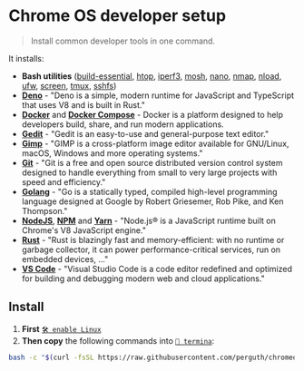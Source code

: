 # Chrome OS developer setup

> Install common developer tools in one command.

It installs:

- **Bash utilities** ([build-essential](https://www.google.com/search?q=build-essential), [htop](https://hisham.hm/htop/), [iperf3](https://iperf.fr/), [mosh](https://mosh.org/), [nano](https://www.nano-editor.org/), [nmap](https://nmap.org/), [nload](https://github.com/rolandriegel/nload), [ufw](https://g.co/kgs/R7KmgH), [screen](https://www.gnu.org/software/screen/), [tmux](https://github.com/tmux/tmux/wiki), [sshfs](https://github.com/libfuse/sshfs))
- **[Deno](https://deno.land/)** - "Deno is a simple, modern runtime for JavaScript and TypeScript that uses V8 and is built in Rust."
- **[Docker](https://www.docker.com/)** and **[Docker Compose](https://docs.docker.com/compose/)** - Docker is a platform designed to help developers build, share, and run modern applications.
- **[Gedit](https://wiki.gnome.org/Apps/Gedit)** - "Gedit is an easy-to-use and general-purpose text editor."
- **[Gimp](https://www.gimp.org/)** - "GIMP is a cross-platform image editor available for GNU/Linux, macOS, Windows and more operating systems."
- **[Git](https://git-scm.com/)** - "Git is a free and open source distributed version control system designed to handle everything from small to very large projects with speed and efficiency."
- **[Golang](https://golang.org/)** - "Go is a statically typed, compiled high-level programming language designed at Google by Robert Griesemer, Rob Pike, and Ken Thompson."
- **[NodeJS](https://nodejs.org/)**, **[NPM](https://www.npmjs.com/)** and **[Yarn](https://yarnpkg.com/)** - "Node.js® is a JavaScript runtime built on Chrome's V8 JavaScript engine."
- **[Rust](https://www.rust-lang.org/)** - "Rust is blazingly fast and memory-efficient: with no runtime or garbage collector, it can power performance-critical services, run on embedded devices, ..."
- **[VS Code](https://code.visualstudio.com/)** - "Visual Studio Code is a code editor redefined and optimized for building and debugging modern web and cloud applications."

## Install

1. **First** [`🛠️ enable Linux`](https://support.google.com/chromebook/answer/9145439)
1. **Then copy** the following commands into [`🔣 termina`](https://support.google.com/chromebook/thread/565904):

```bash
bash -c "$(curl -fsSL https://raw.githubusercontent.com/perguth/chromeos-developer-setup/master/setup.sh)"
```
